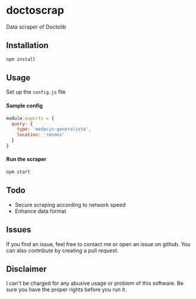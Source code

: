# doctoscrap
Data scraper of Doctolib

## Installation
```bash
npm install
```

## Usage
Set up the `config.js` file

#### Sample config

```javascript
module.exports = {
  query: {
    type: 'medecin-generaliste',
    location: 'rennes'
  }
}
```

#### Run the scraper
```bash
npm start
```

## Todo
- Secure scraping according to network speed
- Enhance data format

## Issues
If you find an issue, feel free to contact me or open an issue on github. You can also contribute by creating a pull request.

## Disclaimer
I can't be charged for any abusive usage or problem of this software. Be sure you have the proper rights before you run it.
